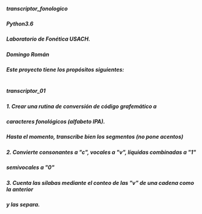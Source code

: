 ##### transcriptor_fonologico
##### Python3.6
##### Laboratorio de Fonética USACH.
##### Domingo Román
##### Este proyecto tiene los propósitos siguientes:
# 
#####        transcriptor_01
##### 1. Crear una rutina de conversión de código grafemático a
#####    caracteres fonológicos (alfabeto IPA).
#####    Hasta el momento, transcribe bien los segmentos (no pone acentos)
##### 2. Convierte consonantes a "c", vocales a "v", líquidas combinadas a "1"
#####    semivocales a "0"
##### 3. Cuenta las sílabas mediante el conteo de las "v" de una cadena como la anterior
#####    y las separa.
